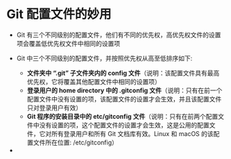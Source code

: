 # Git 配置文件的妙用

- Git 有三个不同级别的配置文件，他们有不同的优先权，高优先权文件的设置项会覆盖低优先权文件中相同的设置项

- Git 中三个不同级别的配置文件，并按照优先权从高至低排序如下:

  - **文件夹中 “.git” 子文件夹内的 config 文件**（说明：该配置文件具有最高优先权，它将覆盖其他配置文件中相同的设置项）
  - **登录用户的 home directory 中的 .gitconfig 文件**（说明：只有在前一个配置文件中没有设置的项，该配置文件的设置才会生效，并且该配置文件只对登录用户有效）
  - **Git 程序的安装目录中的 etc/gitconfig 文件**（说明：只有在前两个配置文件中没有设置的项，这个配置文件的设置才会生效，这是公用的配置文件，它对所有登录用户和所有 Git 文档库有效。Linux 和 macOS 的该配置文件所在位置: /etc/gitconfig）

- 
